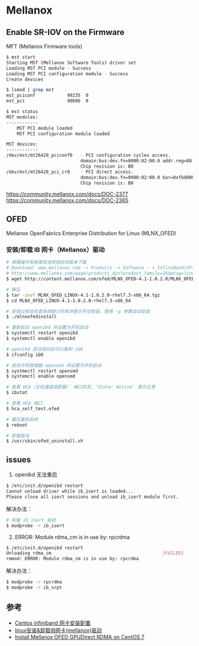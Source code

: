 # Mellanox

## Enable SR-IOV on the Firmware

MFT (Mellanox Firmware tools)

```sh
$ mst start
Starting MST (Mellanox Software Tools) driver set
Loading MST PCI module - Success
Loading MST PCI configuration module - Success
Create devices

$ lsmod | grep mst
mst_pciconf            99235  0
mst_pci                90686  0

$ mst status
MST modules:
------------
    MST PCI module loaded
    MST PCI configuration module loaded

MST devices:
------------
/dev/mst/mt26428_pciconf0   - PCI configuration cycles access.
                            domain:bus:dev.fn=0000:82:00.0 addr.reg=88 data.reg=92
                            Chip revision is: B0
/dev/mst/mt26428_pci_cr0    - PCI direct access.
                            domain:bus:dev.fn=0000:82:00.0 bar=0xfbd00000 size=0x100000
                            Chip revision is: B0
```

<https://community.mellanox.com/docs/DOC-2377>
<https://community.mellanox.com/docs/DOC-2365>

## OFED

Mellanox OpenFabrics Enterprise Distribution for Linux (MLNX_OFED)

### 安装/卸载 IB 网卡（Mellanox）驱动

```sh
# 根据操作系统类型选择相应的版本下载
# Download: www.mellanox.com -> Products -> Software - > InfiniBand/VPI Drivers -> Linux SW/Drivers
# http://www.mellanox.com/page/products_dyn?product_family=26&mtag=linux_sw_drivers
$ wget http://content.mellanox.com/ofed/MLNX_OFED-4.1-1.0.2.0/MLNX_OFED_LINUX-4.1-1.0.2.0-rhel7.3-x86_64.tgz

# 解压
$ tar -zxvf MLNX_OFED_LINUX-4.1-1.0.2.0-rhel7.3-x86_64.tgz
$ cd MLNX_OFED_LINUX-4.1-1.0.2.0-rhel7.3-x86_64

# 安装过程会检查系统缺少的库并提示手动安装，使用 -q 参数自动安装
$ ./mlnxofedinstall
```

```sh
# 重新启动 openibd 并设置为开机启动
$ systemctl restart openibd
$ systemctl enable openibd

# openibd 启动成功后可以看到 ib0
$ ifconfig ib0

# 启动子网管理器 opensmd 并设置为开机启动
$ systmectl restart opensmd
$ systemctl enable opensmd

# 查看 HCA（主机通道适配器） 端口状态，‘State: Active’ 表示正常
$ ibstat

# 查看 HCA 端口
$ hca_self_test.ofed

# 最后重启系统
$ reboot
```

```sh
# 卸载驱动
$ /usr/sbin/ofed_uninstall.sh
```

## issues

1. openibd 无法重启

```sh
$ /etc/init.d/openibd restart
Cannot unload driver while ib_isert is loaded...
Please close all isert sessions and unload ib_isert module first.
```

解决办法：

```sh
# 卸载 ib_isert 驱动
$ modprobe -r ib_isert
```

2. ERROR: Module rdma_cm is in use by: rpcrdma

```sh
$ /etc/init.d/openibd restart
Unloading rdma_cm                                          [FAILED]
rmmod: ERROR: Module rdma_cm is in use by: rpcrdma
```

解决办法：

```sh
$ modprobe -r rpcrdma
$ modprobe -r ib_srpt
```

## 参考

* [Centos infiniband 网卡安装配置](https://www.cnblogs.com/tiandi/p/7142486.html)
* [linux安装&卸载IB网卡(mellanox)驱动](https://www.cnblogs.com/leffss/p/7836694.html)
* [Install Mellanox OFED GPUDirect RDMA on CentOS 7](https://gist.github.com/1duo/666d749ac7bf24ac4cc4f67984756edf)
